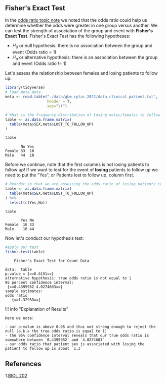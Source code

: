 ## Fisher's Exact Test

In the [odds ratio topic note](odds-ratio-risk.md) we noted that the odds ratio could help us determine whether the odds 
were greater in one group versus another. We can test the strength of association of the group and event with **Fisher's Exact Test**. 
Fisher's Exact Test has the following hypotheses:

- $H_0$ or null hypothesis: there is no association between the group and event (Odds ratio = 1)
- $H_a$ or alternative hypothesis: there is an association between the group and event (Odds ratio != 1)

Let's assess the relationship between females and losing patients to follow up:

```R
library(tidyverse)
# load meta data
meta <- read.table("./data/gbm_cptac_2021/data_clinical_patient.txt",
                   header = T,
                   sep="\t")

# What is the frequency distribution of losing males/females to follow up
table <- as.data.frame.matrix(
  table(meta$SEX,meta$LOST_TO_FOLLOW_UP)
)

table
```

```
       No Yes
Female 33  10
Male   44  10
```

Before we continue, note that the first columns is not losing patients to follow up! If we want to test for the event 
of **losing** patients to follow up we need to put the "Yes", or Patients lost to follow up, column first.
    
```R
# Reorder so that we are assessing the odds ratio of losing patients to follow up
table <- as.data.frame.matrix(
  table(meta$SEX,meta$LOST_TO_FOLLOW_UP)
) %>%
  select(c(Yes,No))

table
```

```
       Yes No
Female  10 33
Male    10 44
```

Now let's conduct our hypothesis test:

```R
#apply our test
fisher.test(table)
```

```
	Fisher's Exact Test for Count Data

data:  table
p-value = {==0.6191==}
alternative hypothesis: true odds ratio is not equal to 1
95 percent confidence interval:
 {==0.4395952 4.0274603==}
sample estimates:
odds ratio 
   {==1.32933==} 
```

!!! info "Explanation of Results"

    Here we note:
    
    - our p-value is above 0.05 and thus not strong enough to reject the null (a.k.a the true odds ratio is equal to 1)
    - the 95% confidence interval reveals that our true odds ratio is somewhere between `0.4395952` and `4.0274603`
    - our odds ratio that patient sex is associated with losing the patient to follow up is about `1.3`

## References

1.[BIOL 202](https://ubco-biology.github.io/BIOL202/fishertest.html)
